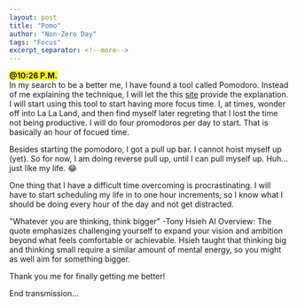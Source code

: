 ```yaml
---
layout: post
title: "Pomo"
author: "Non-Zero Day"
tags: "Focus"
excerpt_separator: <!--more-->
---
```

<span style="background-color: yellow;font-weight: bold;">@10:26 P.M.</span><br />
In my search to be a better me, I have found a tool called <!--more-->Pomodoro. Instead of me explaining the technique, I will let the this <a href="https://sketchplanations.com/the-pomodoro-technique" title="Pomodoro Technique" target="_blank">site</a> provide the explanation. I will start using this tool to start having more focus time. I, at times, wonder off into La La Land, and then find myself later regreting that I lost the time not being productive. I will do four promodoros per day to start. That is basically an hour of focued time.

Besides starting the pomodoro, I got a pull up bar. I cannot hoist myself up (yet). So for now, I am doing reverse pull up, until I can pull myself up. Huh... just like my life. 😂

One thing that I have a difficult time overcoming is procrastinating. I will have to start scheduling my life in to one hour increments, so I know what I should be doing every hour of the day and not get distracted.

<quote>"Whatever you are thinking, think bigger" -Tony Hsieh</quote>
AI Overview: The quote emphasizes challenging yourself to expand your vision and ambition beyond what feels comfortable or achievable. Hsieh taught that thinking big and thinking small require a similar amount of mental energy, so you might as well aim for something bigger.

Thank you me for finally getting me better!

End transmission...
